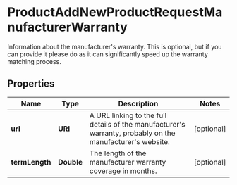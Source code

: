 

# ProductAddNewProductRequestManufacturerWarranty

Information about the manufacturer's warranty. This is optional, but if you can provide it please do as it can significantly speed up the warranty matching process.

## Properties

| Name | Type | Description | Notes |
|------------ | ------------- | ------------- | -------------|
|**url** | **URI** | A URL linking to the full details of the manufacturer&#39;s warranty, probably on the manufacturer&#39;s website. |  [optional] |
|**termLength** | **Double** | The length of the manufacturer warranty coverage in months. |  [optional] |



